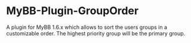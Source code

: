 # MyBB-Plugin-GroupOrder
A plugin for MyBB 1.6.x which allows to sort the users groups in a customizable order. The highest priority group will be the primary group.
